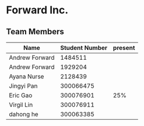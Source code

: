 ﻿# Forward Inc.

## Team Members

| Name | Student Number |present|
| --- | --- | ---|
| Andrew Forward | 1484511  |
| Andrew Forward | 1929204  |
| Ayana Nurse | 2128439 |
| Jingyi Pan | 300066475|
| Eric Gao| 300076901|25%|
| Virgil Lin| 300076911|
| dahong he| 300063385|

